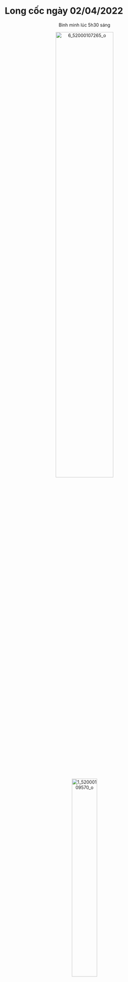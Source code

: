 # Long cốc ngày 02/04/2022
<p align="center">
    Bình minh lúc 5h30 sáng
</p>
<p align="center">
    <img src="https://live.staticflickr.com/65535/52911297778_665db772b8_k.jpg" width="60%" alt="6_52000107265_o"/></a>
</p>

<p align="center">
    <img src="https://live.staticflickr.com/65535/52910844631_08ba0b3bab_k.jpg" width="40%" alt="1_52000109570_o"/></a>
</p>
<p align="center">
    <img src="https://live.staticflickr.com/65535/52911232325_56405929aa_k.jpg" width="60%"  alt="2_51999831544_o"/></a>
</p>
<p align="center">
    Đồi chè xanh mướt
</p>
<p align="center">
    <img src="https://live.staticflickr.com/65535/52910997639_6d9185da57_k.jpg" width="60%" alt="4_51999830469_o"/></a>
</p>

<p align="center">
    <img src="https://live.staticflickr.com/65535/52910997529_ff673711ee_k.jpg" width="60%" alt="5_51999631228_o"/></a>
</p>

<p align="center">
    Cọn nước Khả Cửu
</p>
<p align="center">
    <img src="https://live.staticflickr.com/65535/52911297763_e4b76f1d75_k.jpg" width="40%" alt="7_51999630778_o"/></a>
</p>


<p align="center">
    <img src="https://live.staticflickr.com/65535/52910843741_72fc14d98d_k.jpg" width="60%" alt="8_51999572121_o"/></a>
</p>

